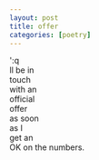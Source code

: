 ```yaml
---
layout: post
title: offer
categories: [poetry]
---
```


':q  
ll be in    
touch   
with an  
official  
offer  
as soon  
as I  
get an  
OK on the
numbers.  


